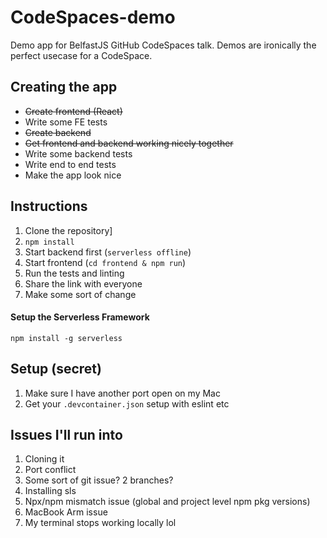 # CodeSpaces-demo
Demo app for BelfastJS GitHub CodeSpaces talk. 
Demos are ironically the perfect usecase for a CodeSpace. 

## Creating the app
- ~~Create frontend (React)~~
- Write some FE tests
- ~~Create backend~~ 
- ~~Get frontend and backend working nicely together~~
- Write some backend tests
- Write end to end tests
- Make the app look nice 

## Instructions 
1. Clone the repository]
2. `npm install`
3. Start backend first (`serverless offline`)
4. Start frontend (`cd frontend & npm run`)
5. Run the tests and linting 
6. Share the link with everyone 
7. Make some sort of change 


#### Setup the Serverless Framework
`npm install -g serverless`




## Setup (secret)
1. Make sure I have another port open on my Mac 
2. Get your `.devcontainer.json` setup with eslint etc

## Issues I'll run into 
1. Cloning it 
2. Port conflict
3. Some sort of git issue? 2 branches? 
4. Installing sls 
5. Npx/npm mismatch issue (global and project level npm pkg versions)
6. MacBook Arm issue
7. My terminal stops working locally lol 
